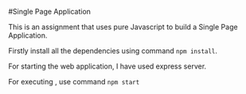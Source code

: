 #Single Page Application

This is an assignment that uses pure Javascript to build a Single Page Application.

Firstly install all the dependencies using command `npm install`.

For starting the web application, I have used express server.

For executing , use command `npm start` 
